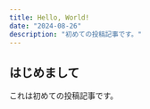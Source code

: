 ```yaml
---
title: Hello, World!
date: "2024-08-26"
description: "初めての投稿記事です。"
---
```


## はじめまして

これは初めての投稿記事です。
